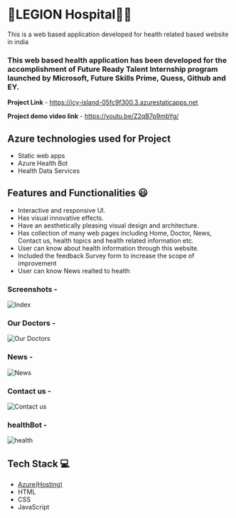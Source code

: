 
# 🏥LEGION Hospital👨‍⚕

This is a web based application developed for health related based website in india

### This web based health application has been developed for the accomplishment of Future Ready Talent Internship program launched by Microsoft, Future Skills Prime, Quess, Github and EY.


**Project Link** - https://icy-island-05fc9f300.3.azurestaticapps.net


**Project demo video link** - https://youtu.be/Z2qB7p9mbYg/

## Azure technologies used for Project

- Static web apps
- Azure Health Bot
- Health Data Services

## Features and Functionalities 😃

- Interactive and responsive UI.
- Has visual innovative effects.
- Have an aesthetically pleasing visual design and architecture.
- Has collection of many web pages including Home, Doctor, News, Contact us, health topics and health related information etc.
- User can know about health information through this website.
- Included the feedback Survey form to increase the scope of improvement
- User can know News realted to health  


### Screenshots -

![Index](https://github.com/BhanuPrakashCheruku/Legion_Hospital_Web/assets/127952255/060cfb3a-667b-43a2-9148-d8a5726676d1)


### Our Doctors -

![Our Doctors](https://github.com/BhanuPrakashCheruku/Legion_Hospital_Web/assets/127952255/62f3e1be-8d96-4fc7-87a4-e1d1414bda8b)


### News -

![News ](https://github.com/BhanuPrakashCheruku/Legion_Hospital_Web/assets/127952255/3283a499-56fe-4104-850e-b991a1b195e0)



### Contact us -

![Contact us](https://github.com/BhanuPrakashCheruku/Legion_Hospital_Web/assets/127952255/1b119082-ddb2-404d-8e4c-462a51452085)


### healthBot -

![health](https://github.com/BhanuPrakashCheruku/Legion_Hospital_Web/assets/127952255/235dfcd0-d5dd-4e98-9236-2be75f2c975c)


## Tech Stack 💻

- [Azure(Hosting)](https://azure.microsoft.com/en-in/features/azure-portal/)
- HTML
- CSS
- JavaScript
